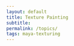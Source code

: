 ```yaml
---
layout: default
title: Texture Painting
subtitle:
permalink: /topics/
tags: maya-texturing
---
```



